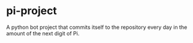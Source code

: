 # pi-project
A python bot project that commits itself to the repository every day in the amount of the next digit of Pi.

